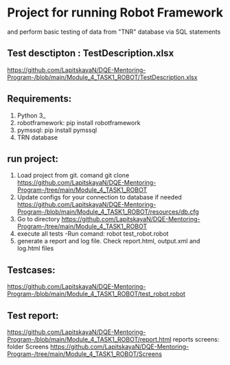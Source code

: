 # Project for running Robot Framework 
and perform basic testing of data from "TNR" database via SQL statements

## Test desctipton : TestDescription.xlsx
https://github.com/LapitskayaN/DQE-Mentoring-Program-/blob/main/Module_4_TASK1_ROBOT/TestDescription.xlsx

## Requirements: 
1. Python 3_
2. robotframework: pip install robotframework
3. pymssql: pip install pymssql
4. TRN database

## run project:
1. Load project from git. comand git clone https://github.com/LapitskayaN/DQE-Mentoring-Program-/tree/main/Module_4_TASK1_ROBOT
2. Update configs for your connection to database if needed https://github.com/LapitskayaN/DQE-Mentoring-Program-/blob/main/Module_4_TASK1_ROBOT/resources/db.cfg
3. Go to directory https://github.com/LapitskayaN/DQE-Mentoring-Program-/tree/main/Module_4_TASK1_ROBOT 
4. execute all tests -Run comand: robot test_robot.robot
5. generate a report and log file. Check report.html, output.xml and log.html files
 

## Testcases: 
https://github.com/LapitskayaN/DQE-Mentoring-Program-/blob/main/Module_4_TASK1_ROBOT/test_robot.robot

## Test report: 
https://github.com/LapitskayaN/DQE-Mentoring-Program-/blob/main/Module_4_TASK1_ROBOT/report.html
reports screens: folder Screens https://github.com/LapitskayaN/DQE-Mentoring-Program-/tree/main/Module_4_TASK1_ROBOT/Screens



